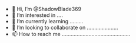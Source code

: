 - 👋 Hi, I’m @ShadowBlade369
- 👀 I’m interested in ....
- 🌱 I’m currently learning .........
- 💞️ I’m looking to collaborate on .....................
- 📫 How to reach me ..............................................

<!---
ShadowBlade369/ShadowBlade369 is a ✨ special ✨ repository because its `README.md` (this file) appears on your GitHub profile.
You can click the Preview link to take a look at your changes.
--->
